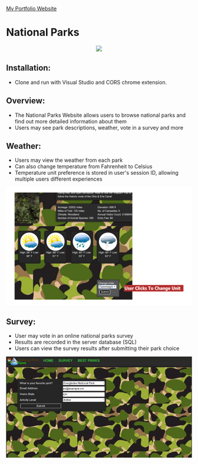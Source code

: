 
<a href="http://www.robertmisener.com"> My Portfolio Website </a>

# National Parks 

<p align="center"> <img src="https://github.com/RobMisener/National-Park-MVC/raw/master/ImagesForReadMe/7ba05a915a41aee7431c9845045d561d.gif" /> </p>

## Installation:
* Clone and run with Visual Studio and CORS chrome extension.

## Overview: 
* The National Parks Website allows users to browse national parks and find out more detailed information about them 
* Users may see park descriptions, weather, vote in a survey and more

## Weather:
* Users may view the weather from each park
* Can also change temperature from Fahrenheit to Celsius
* Temperature unit preference is stored in user's session ID, allowing multiple users different experiences

<p align="center"> <img src="https://github.com/RobMisener/National-Park-MVC/raw/master/ImagesForReadMe/natpark3d.png" /> </p>


## Survey:
* User may vote in an online national parks survey
* Results are recorded in the server database (SQL)
* Users can view the survey results after submitting their park choice

<p align="center"> <img src="https://github.com/RobMisener/National-Park-MVC/raw/master/ImagesForReadMe/94f706422265ec6ba1250b4f28788a1f.gif" /> </p>



